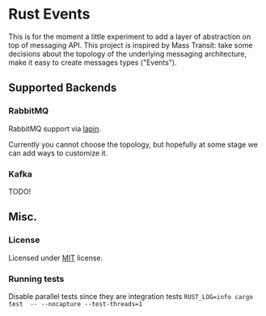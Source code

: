 # Rust Events

This is for the moment a little experiment to add a layer of abstraction on top of messaging API. This project is inspired by Mass Transit: take some decisions about the topology of the underlying messaging architecture, make it easy to create messages types ("Events").

## Supported Backends

### RabbitMQ

RabbitMQ support via [lapin](https://github.com/sozu-proxy/lapin).

Currently you cannot choose the topology, but hopefully at some stage we can add ways to customize it.

### Kafka

TODO!

## Misc.

### License

Licensed under [MIT](https://opensource.org/licenses/MIT) license.

### Running tests

Disable parallel tests since they are integration tests
`RUST_LOG=info cargo test  -- --nocapture --test-threads=1`



